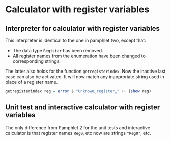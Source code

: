 # Calculator with register variables

## Interpreter for calculator with register variables
This interpreter is identical to the one in pamphlet two, except that:
- The data type `Register` has been removed.
- All register names from the enumeration have been changed to corresponding strings.

The latter also holds for the function `getregisterindex`. Now the inactive last case can also
be activated. It will now match any inapproriate string used in place of a register name.
````haskell
getregisterindex reg = error $ "Unknown␣register␣" ++ (show reg)
````

## Unit test and interactive calculator with register variables

The only difference from Pamphlet 2 for the unit tests and interactive calculator is
that register names `Reg0`, etc now are strings `"Reg0"`, etc.
